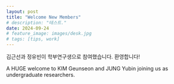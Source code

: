 ```yaml
---
layout: post
title: "Welcome New Members"
# description: "테스트."
date: 2024-09-24
# feature_image: images/desk.jpg 
# tags: [tips, work]
---
```


김근선과 정유빈이 학부연구생으로 참여했습니다. 환영합니다!

A HUGE welcome to KIM Geunseon and JUNG Yubin joining us as undergraduate researchers.
